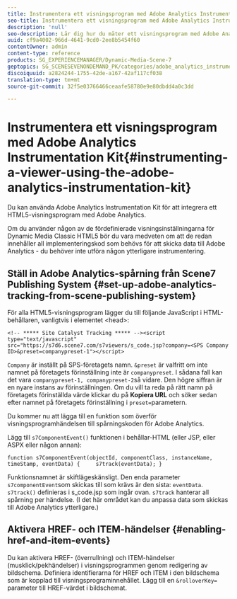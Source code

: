 ```yaml
---
title: Instrumentera ett visningsprogram med Adobe Analytics Instrumentation Kit
seo-title: Instrumentera ett visningsprogram med Adobe Analytics Instrumentation Kit
description: 'null'
seo-description: Lär dig hur du mäter ett visningsprogram med Adobe Analytics Instrumentation Kit.
uuid: cf9a4002-966d-4641-9cd0-2ee8b5454f60
contentOwner: admin
content-type: reference
products: SG_EXPERIENCEMANAGER/Dynamic-Media-Scene-7
geptopics: SG_SCENESEVENONDEMAND_PK/categories/adobe_analytics_instrumentation_kit
discoiquuid: a2824244-1755-42de-a167-42af117cf038
translation-type: tm+mt
source-git-commit: 32f5e03766466ceaafe58780e9e80dbdd4a0c3dd

---
```



# Instrumentera ett visningsprogram med Adobe Analytics Instrumentation Kit{#instrumenting-a-viewer-using-the-adobe-analytics-instrumentation-kit}

Du kan använda Adobe Analytics Instrumentation Kit för att integrera ett HTML5-visningsprogram med Adobe Analytics.

Om du använder någon av de fördefinierade visningsinställningarna för Dynamic Media Classic HTML5 bör du vara medveten om att de redan innehåller all implementeringskod som behövs för att skicka data till Adobe Analytics - du behöver inte utföra någon ytterligare instrumentering.

## Ställ in Adobe Analytics-spårning från Scene7 Publishing System {#set-up-adobe-analytics-tracking-from-scene-publishing-system}

För alla HTML5-visningsprogram lägger du till följande JavaScript i HTML-behållaren, vanligtvis i elementet &lt;head>:

```as3
<!-- ***** Site Catalyst Tracking ***** --><script type="text/javascript" src="https://s7d6.scene7.com/s7viewers/s_code.jsp?company=<SPS Company ID>&preset=companypreset-1"></script>
```

`Company` är inställt på SPS-företagets namn. `&preset` är valfritt om inte namnet på företagets förinställning inte är `companypreset`. I sådana fall kan det vara `companypreset-1, companypreset-2`så vidare. Den högre siffran är en nyare instans av förinställningen. Om du vill ta reda på rätt namn på företagets förinställda värde klickar du på **Kopiera URL** och söker sedan efter namnet på företagets förinställning i `preset=`parametern.

Du kommer nu att lägga till en funktion som överför visningsprogramhändelsen till spårningskoden för Adobe Analytics.

Lägg till `s7ComponentEvent()` funktionen i behållar-HTML (eller JSP, eller ASPX eller någon annan):

```as3
function s7ComponentEvent(objectId, componentClass, instanceName, timeStamp, eventData) {     s7track(eventData); }
```

Funktionsnamnet är skiftlägeskänsligt. Den enda parameter `s7componentEvent`som skickas till som krävs är den sista: `eventData`. `s7track()` definieras i s_code.jsp som ingår ovan. `s7track` hanterar all spårning per händelse. (I det här området kan du anpassa data som skickas till Adobe Analytics ytterligare.)

## Aktivera HREF- och ITEM-händelser {#enabling-href-and-item-events}

Du kan aktivera HREF- (överrullning) och ITEM-händelser (musklick/pekhändelser) i visningsprogrammen genom redigering av bildschema. Definiera identifierarna för HREF och ITEM i den bildschema som är kopplad till visningsprograminnehållet. Lägg till en `&rolloverKey=` parameter till HREF-värdet i bildschemat.
